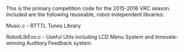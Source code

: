 This is the primary competition code for the 2015-2016 VRC season. Included are the following reuseable, robot-independent libraries:


Music.c - RTTTL Tunes Library

RobotLibEvo.c - Useful Utils including LCD Menu System and Innovate-winning Auditory Feedback system.
